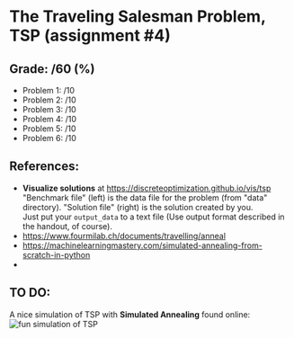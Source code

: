 # The Traveling Salesman Problem, TSP (assignment #4)

## Grade: /60 (%)

- Problem 1: /10
- Problem 2: /10
- Problem 3: /10
- Problem 4: /10
- Problem 5: /10
- Problem 6: /10

## References:

- **Visualize solutions** at https://discreteoptimization.github.io/vis/tsp <br>
  "Benchmark file" (left) is the data file for the problem (from "data" directory). "Solution file" (right) is the
  solution created by you.<br>
  Just put your `output_data` to a text file (Use output format described in the handout, of course).
- https://www.fourmilab.ch/documents/travelling/anneal
- https://machinelearningmastery.com/simulated-annealing-from-scratch-in-python
- 

## TO DO:


A nice simulation of TSP with **Simulated Annealing** found online:
![fun simulation of TSP](https://toddwschneiderdotcom.twscontent.com/img/i/GcCXmEL.gif)
